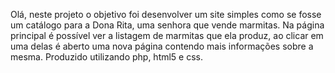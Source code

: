 Olá, neste projeto o objetivo foi desenvolver um site simples como se fosse um catálogo
para a Dona Rita, uma senhora que vende marmitas.
Na página principal é possível ver a listagem de marmitas que ela produz, ao clicar em uma delas
é aberto uma nova página contendo mais informações sobre a mesma. Produzido utilizando php, html5
e css.

